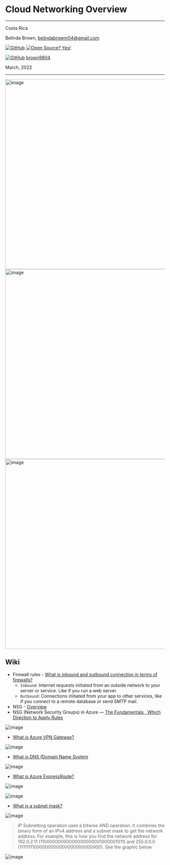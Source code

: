 # Cloud Networking Overview

----------------------
Costa Rica

Belinda Brown, belindabrownr04@gmail.com

[![GitHub](https://badgen.net/badge/icon/github?icon=github&label)](https://github.com) [![Open Source? Yes!](https://badgen.net/badge/Open%20Source%20%3F/Yes%21/blue?icon=github)](https://github.com/Naereen/badges/)

[![GitHub](https://img.shields.io/badge/--181717?logo=github&logoColor=ffffff)](https://github.com/) [brown9804](https://github.com/brown9804)


March, 2022

----------------------

<img width="600" alt="image" src="https://github.com/brown9804/SDLC-Cloud_Lpath/assets/24630902/c2c2ed11-f818-46da-999c-9157e4642596">

<img width="600" alt="image" src="https://github.com/brown9804/SDLC-Cloud_Lpath/assets/24630902/eeaca386-f715-4029-b92c-48c6232b3853">

<img width="600" alt="image" src="https://github.com/brown9804/SDLC-Cloud_Lpath/assets/24630902/dd7f5c2d-d6a1-44d5-806a-05fa45e81d01">

## Wiki

- Firewall rules - [What is inbound and outbound connection in terms of firewalls?](https://www.quora.com/What-is-inbound-and-outbound-connection-in-terms-of-firewalls#:~:text=Inbound%3A%20Internet%20requests%20initiated%20from,database%20or%20send%20SMTP%20mail.)
  - `Inbound`: Internet requests initiated from an outside network to your server or service. Like if you run a web server. 
  - `Outbound`: Connections initiated from your app to other services, like if you connect to a remote database or send SMTP mail.
- NSG - [Overview](https://learn.microsoft.com/en-us/azure/virtual-network/network-security-groups-overview)    
- NSG (Network Security Groups) in Azure — [The Fundamentals , Which Direction to Apply Rules](https://adityagarg94.medium.com/network-security-groups-in-azure-the-fundamentals-which-direction-to-apply-rules-what-would-176419dc088c)

![image](https://github.com/brown9804/DevOps-Agile-Cloud_Lpath/assets/24630902/b409d19a-6394-4e4b-b9c7-adc067bbbb53)

- [What is Azure VPN Gateway?](https://learn.microsoft.com/en-us/azure/vpn-gateway/vpn-gateway-about-vpngateways)
  
![image](https://github.com/brown9804/CloudDevOps_LPath/assets/24630902/914fec52-c812-4281-92fe-53a78f17738e)

- [What is DNS (Domain Name System](https://learn.microsoft.com/en-us/azure/dns/dns-overview)

![image](https://github.com/brown9804/CloudDevOps_LPath/assets/24630902/23e6d283-02d4-4743-9211-f7692eaf0fd9)

- [What is Azure ExpressRoute?](https://learn.microsoft.com/en-us/azure/expressroute/expressroute-introduction)

![image](https://github.com/brown9804/CloudDevOps_LPath/assets/24630902/a68a4356-2d00-49b4-9855-372822065097)

![image](https://github.com/brown9804/CloudDevOps_LPath/assets/24630902/10b44656-2fd7-4bd3-a343-a4c7384ff5b3)

- [What is a subnet mask?](https://www.auvik.com/franklyit/blog/what-is-subnet-mask/)

![image](https://github.com/brown9804/CloudDevOps_LPath/assets/24630902/e2f91c02-3895-4c8b-ad08-cf5ab4eec45e)

> IP Subnetting operation uses a bitwise AND operation. It combines the binary form of an IPv4 address and a subnet mask to get the network address. For example, this is how you find the network address for 192.0.2.11 (11000000000000000000001000001011) and 255.0.0.0 (11111111000000000000000000000000). See the graphic below

![image](https://github.com/brown9804/CloudDevOps_LPath/assets/24630902/937c5085-3fc7-437a-8be4-00d2da4a4bae)

